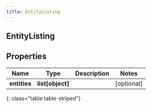 ```yaml
---
title: EntityListing
---
```

## EntityListing

## Properties

|Name | Type | Description | Notes|
|------------ | ------------- | ------------- | -------------|
| **entities** | **list[object]** |  | [optional] |
{: class="table table-striped"}


